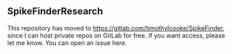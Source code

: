 ## SpikeFinderResearch

This repository has moved to https://gitlab.com/timothylcooke/SpikeFinder, since I can host private repos on GitLab for free. If you want access, please let me know. You can open an issue here.
